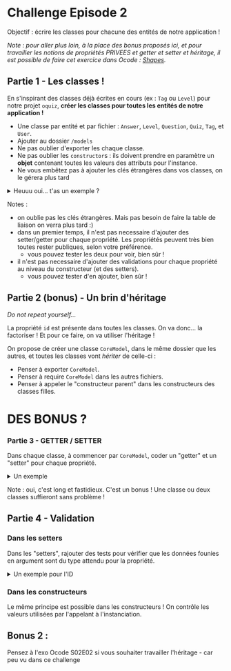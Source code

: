 # Challenge Episode 2 

Objectif : écrire les classes pour chacune des entités de notre application !

_Note : pour aller plus loin, à la place des bonus proposés ici, et pour travailler les notions de propriétés PRIVEES et getter et setter et héritage, il est possible de faire cet exercice dans Ocode : [Shapes](https://github.com/O-clock-Pavlova/Ocode-Pavlova/tree/main/FS-JS/07.POO/01.shapes)._

## Partie 1 - Les classes !

En s'inspirant des classes déjà écrites en cours (ex : `Tag` ou `Level`) pour notre projet `oquiz`, 
**créer les classes pour toutes les entités de notre application !**
 
- Une classe par entité et par fichier : `Answer`, `Level`, `Question`, `Quiz`, `Tag`, et `User`.
- Ajouter au dossier `/models`
- Ne pas oublier d'exporter les chaque classe. 
- Ne pas oublier les `constructor`s : ils doivent prendre en paramètre un **objet** contenant toutes les valeurs des attributs pour l'instance. 
- Ne vous embêtez pas à ajouter les clés étrangères dans vos classes, on le gérera plus tard

<details>
<summary>Heuuu oui... t'as un exemple ?</summary>

Le but est d'arriver à instancier les entités de cette manières :

```JS

const monTag = new Tag({ name: "un super tag" });
```

Donc, on devrait donc avoir un constructeur du genre...

```JS
class Tag {
  constructor(obj) {
    this.name = obj.name;
  }
};
```

</details>

Notes : 
- on oublie pas les clés étrangères. Mais pas besoin de faire la table de liaison on verra plus tard :) 
- dans un premier temps, il n'est pas necessaire d'ajouter des setter/getter pour chaque propriété. Les propriétés peuvent très bien toutes rester publiques, selon votre préférence.
  - vous pouvez tester les deux pour voir, bien sûr !
- il n'est pas necessaire d'ajouter des validations pour chaque propriété au niveau du constructeur (et des setters).
  - vous pouvez tester d'en ajouter, bien sûr ! 

## Partie 2 (bonus) - Un brin d'héritage

_Do not repeat yourself..._

La propriété `id` est présente dans toutes les classes.
On va donc... la factoriser ! Et pour ce faire, on va utiliser l'héritage !

On propose de créer une classe `CoreModel`, dans le même dossier que les autres, et toutes les classes vont _hériter_ de celle-ci :

- Penser à exporter `CoreModel`.
- Penser à require `CoreModel` dans les autres fichiers.
- Penser à appeler le "constructeur parent" dans les constructeurs des classes filles.

# DES BONUS ?

### Partie 3 - GETTER / SETTER

Dans chaque classe, à commencer par `CoreModel`, coder un "getter" et un "setter" pour chaque propriété.

<details>
<summary>Un exemple </summary>

```js
class CoreModel {
  #id;

  get id() {
    return this.#id;
  };

  set id(value) {
    this.#id = value;
  };
};
```
</details>

Note : oui, c'est long et fastidieux. C'est un bonus ! Une classe ou deux classes suffieront sans problème !

## Partie 4 - Validation

### Dans les setters

Dans les "setters", rajouter des tests pour vérifier que les données founies en argument sont du type attendu pour la propriété.

<details>
<summary>Un exemple pour l'ID</summary>

```js
class CoreModel {
  #id;

  set id(value) {
    if (typeof value !== 'number') {
      throw Error("CoreModel.id must be a number !"); // on "lève" une erreur => l'éxécution du code s'arrête ici !
    }

    this.#id = value;
  }
};
```

</details>

### Dans les constructeurs 

Le même principe est possible dans les constructeurs ! On contrôle les valeurs utilisées par l'appelant à l'instanciation. 

## Bonus 2 : 

Pensez à l'exo Ocode S02E02 si vous souhaiter travailler l'héritage - car peu vu dans ce challenge